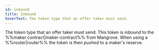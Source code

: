 ```yaml
---
id: inbound
title: Inbound
hoverText: The token type that an offer taker must send.
---
```


The token type that an offer taker must send. This token is _inbound_ to the %%maker contract|maker-contract%% from Mangrove. When using a %%router|router%% the token is then _pushed_ to a maker's reserve.
